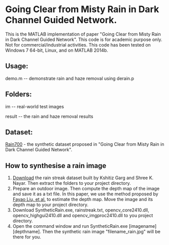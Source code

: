 # Going Clear from Misty Rain in Dark Channel Guided Network.
This is the MATLAB implementation of paper "Going Clear from Misty Rain in Dark Channel Guided Network". This code is for academic purpose only. Not for commercial/industrial activities. This code has been tested on Windows 7 64-bit, Linux, and on MATLAB 2014b.


## Usage:
demo.m -- demonstrate rain and haze removal using derain.p

## Folders:
im -- real-world test images

result -- the rain and haze removal results

## Dataset:
[Rain700](https://drive.google.com/open?id=0B7A9ACtVI5LKN01fbFhVWUxQSzA) - the synthetic dataset proposed in "Going Clear from Misty Rain in Dark Channel Guided Network". 
## How to synthesise a rain image
1. [Download](http://www.cs.columbia.edu/CAVE/databases/rain_streak_db/rain_streak.php) the rain streak dataset built by Kshitiz Garg and Shree K. Nayar. Then extract the folders to your project directory.
2. Prepare an outdoor image. Then compute the depth map of the image and save it as a txt file. In this paper, we use the method proposed by [Fayao Liu, et al.](https://bitbucket.org/fayao/dcnf-fcsp) to estimate the depth map. Move the image and its depth map to your project directory.
3. Download SyntheticRain.exe, rainstreak.txt, opencv_core2410.dll, opencv_highgui2410.dll and opencv_imgproc2410.dll to you project directory.
4. Open the command window and run SyntheticRain.exe [imagename] [depthname]. Then the synthetic rain image "filename_rain.jpg" will be there for you.
